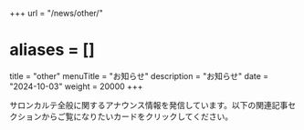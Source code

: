 +++
url = "/news/other/"
# aliases = []
title = "other"
menuTitle = "お知らせ"
description = "お知らせ"
date = "2024-10-03"
weight = 20000
+++

サロンカルテ全般に関するアナウンス情報を発信しています。以下の関連記事セクションからご覧になりたいカードをクリックしてください。